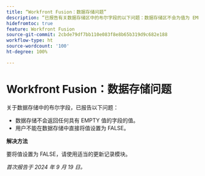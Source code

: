 ```yaml
---
title: “Workfront Fusion：数据存储问题”
description: “已报告有关数据存储区中的布尔字段的以下问题：数据存储区不会为值为 EMPTY 的字段返回任何值，并且用户无法在数据存储区中直接将值设置为 FALSE。”
hidefromtoc: true
feature: Workfront Fusion
source-git-commit: 2cbde79df7bb110e083f8e8b65b319d9c682e188
workflow-type: ht
source-wordcount: '100'
ht-degree: 100%

---
```



# Workfront Fusion：数据存储问题

关于数据存储中的布尔字段，已报告以下问题：

* 数据存储不会返回任何具有 EMPTY 值的字段的值。
* 用户不能在数据存储中直接将值设置为 FALSE。

**解决方法**

要将值设置为 FALSE，请使用适当的更新记录模块。

_首次报告于 2024 年 9 月 19 日。_
